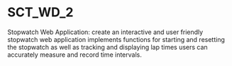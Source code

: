 # SCT_WD_2
Stopwatch Web Application:  create an interactive and user friendly stopwatch web application implements functions for starting and resetting the stopwatch as well as tracking and displaying lap times users can accurately measure and record time intervals.

